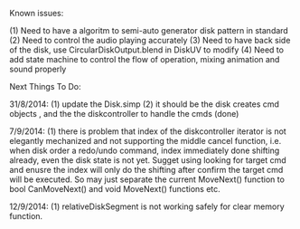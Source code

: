 Known issues:

(1) Need to have a algoritm to semi-auto generator disk pattern in standard
(2) Need to control the audio playing accurately
(3) Need to have back side of the disk, use CircularDiskOutput.blend in DiskUV to modify
(4) Need to add state machine to control the flow of operation, mixing animation and sound properly

Next Things To Do:

31/8/2014:
(1) update the Disk.simp
(2) it should be the disk creates cmd objects , and the the diskcontroller to handle the cmds (done)

7/9/2014:
(1) there is problem that index of the diskcontroller iterator is not elegantly mechanized and not supporting the middle cancel function, i.e. when disk order a redo/undo command, index immediately done shifting already, even the disk state is not yet. Sugget using looking for target cmd and enusre the index will only do the shifting after confirm the target cmd will be executed.
So may just separate the current MoveNext() function to bool CanMoveNext() and void MoveNext() functions etc.

12/9/2014:
(1) relativeDiskSegment is not working safely for clear memory function.

